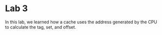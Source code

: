 # Lab 3

In this lab, we learned how a cache uses the address generated by the CPU to calculate the tag, set, and offset.
